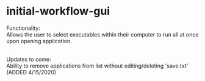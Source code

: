# initial-workflow-gui

Functionality:<br>
Allows the user to select executables within their computer to run all at once upon opening application.<br><br>

Updates to come:<br>
Ability to remove applications from list without editing/deleting 'save.txt' (ADDED 4/15/2020)<br>
